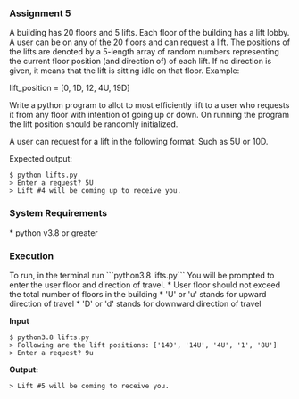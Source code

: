 <h3>Assignment 5</h3> 
A building has 20 floors and 5 lifts. Each floor of the building has a lift lobby. A user can be on any of the 20 floors and can request a lift. The positions of the lifts are denoted by a 5-length array of random numbers representing the current floor position (and direction of) of each lift. If no direction is given, it means that the lift is sitting idle on that floor. Example:

lift_position = [0, 1D, 12, 4U, 19D]

Write a python program to allot to most efficiently lift to a user who requests it from any floor with intention of going up or down. On running the program the lift position should be randomly initialized. 

A user can request for a lift in the following format: <lift position> <going up or down>
Such as 5U or 10D. 

Expected output: 
```
$ python lifts.py
> Enter a request? 5U
> Lift #4 will be coming up to receive you. 
```

<h3>System Requirements</h3>
* python v3.8 or greater

<h3>Execution</h3>
To run, in the terminal run ```python3.8 lifts.py```
You will be prompted to enter the user floor and direction of travel.
* User floor should not exceed the total number of floors in the building
* 'U' or 'u' stands for upward direction of travel
* 'D' or 'd' stands for downward direction of travel


**Input**
```buildoutcfg
$ python3.8 lifts.py
> Following are the lift positions: ['14D', '14U', '4U', '1', '8U']
> Enter a request? 9u
```

**Output:**
```buildoutcfg
> Lift #5 will be coming to receive you.
```